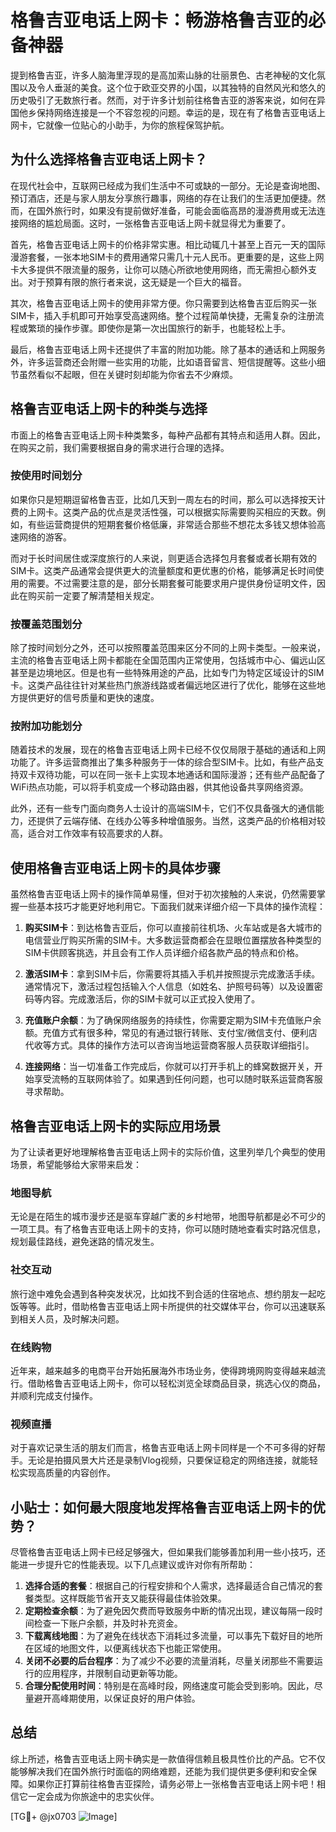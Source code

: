 # 格鲁吉亚电话上网卡：畅游格鲁吉亚的必备神器

提到格鲁吉亚，许多人脑海里浮现的是高加索山脉的壮丽景色、古老神秘的文化氛围以及令人垂涎的美食。这个位于欧亚交界的小国，以其独特的自然风光和悠久的历史吸引了无数旅行者。然而，对于许多计划前往格鲁吉亚的游客来说，如何在异国他乡保持网络连接是一个不容忽视的问题。幸运的是，现在有了格鲁吉亚电话上网卡，它就像一位贴心的小助手，为你的旅程保驾护航。

## 为什么选择格鲁吉亚电话上网卡？

在现代社会中，互联网已经成为我们生活中不可或缺的一部分。无论是查询地图、预订酒店，还是与家人朋友分享旅行趣事，网络的存在让我们的生活更加便捷。然而，在国外旅行时，如果没有提前做好准备，可能会面临高昂的漫游费用或无法连接网络的尴尬局面。这时，一张格鲁吉亚电话上网卡就显得尤为重要了。

首先，格鲁吉亚电话上网卡的价格非常实惠。相比动辄几十甚至上百元一天的国际漫游套餐，一张本地SIM卡的费用通常只需几十元人民币。更重要的是，这些上网卡大多提供不限流量的服务，让你可以随心所欲地使用网络，而无需担心额外支出。对于预算有限的旅行者来说，这无疑是一个巨大的福音。

其次，格鲁吉亚电话上网卡的使用非常方便。你只需要到达格鲁吉亚后购买一张SIM卡，插入手机即可开始享受高速网络。整个过程简单快捷，无需复杂的注册流程或繁琐的操作步骤。即使你是第一次出国旅行的新手，也能轻松上手。

最后，格鲁吉亚电话上网卡还提供了丰富的附加功能。除了基本的通话和上网服务外，许多运营商还会附赠一些实用的功能，比如语音留言、短信提醒等。这些小细节虽然看似不起眼，但在关键时刻却能为你省去不少麻烦。

## 格鲁吉亚电话上网卡的种类与选择

市面上的格鲁吉亚电话上网卡种类繁多，每种产品都有其特点和适用人群。因此，在购买之前，我们需要根据自身的需求进行合理的选择。

### 按使用时间划分

如果你只是短期逗留格鲁吉亚，比如几天到一周左右的时间，那么可以选择按天计费的上网卡。这类产品的优点是灵活性强，可以根据实际需要购买相应的天数。例如，有些运营商提供的短期套餐价格低廉，非常适合那些不想花太多钱又想体验高速网络的游客。

而对于长时间居住或深度旅行的人来说，则更适合选择包月套餐或者长期有效的SIM卡。这类产品通常会提供更大的流量额度和更优惠的价格，能够满足长时间使用的需要。不过需要注意的是，部分长期套餐可能要求用户提供身份证明文件，因此在购买前一定要了解清楚相关规定。

### 按覆盖范围划分

除了按时间划分之外，还可以按照覆盖范围来区分不同的上网卡类型。一般来说，主流的格鲁吉亚电话上网卡都能在全国范围内正常使用，包括城市中心、偏远山区甚至是边境地区。但是也有一些特殊用途的产品，比如专门为特定区域设计的SIM卡。这类产品往往针对某些热门旅游线路或者偏远地区进行了优化，能够在这些地方提供更好的信号质量和更快的速度。

### 按附加功能划分

随着技术的发展，现在的格鲁吉亚电话上网卡已经不仅仅局限于基础的通话和上网功能了。许多运营商推出了集多种服务于一体的综合型SIM卡。比如，有些产品支持双卡双待功能，可以在同一张卡上实现本地通话和国际漫游；还有些产品配备了WiFi热点功能，可以将手机变成一个移动路由器，供其他设备共享网络资源。

此外，还有一些专门面向商务人士设计的高端SIM卡，它们不仅具备强大的通信能力，还提供了云端存储、在线办公等多种增值服务。当然，这类产品的价格相对较高，适合对工作效率有较高要求的人群。

## 使用格鲁吉亚电话上网卡的具体步骤

虽然格鲁吉亚电话上网卡的操作简单易懂，但对于初次接触的人来说，仍然需要掌握一些基本技巧才能更好地利用它。下面我们就来详细介绍一下具体的操作流程：

1. **购买SIM卡**：到达格鲁吉亚后，你可以直接前往机场、火车站或是各大城市的电信营业厅购买所需的SIM卡。大多数运营商都会在显眼位置摆放各种类型的SIM卡供顾客挑选，并且会有工作人员详细介绍各款产品的特点和价格。

2. **激活SIM卡**：拿到SIM卡后，你需要将其插入手机并按照提示完成激活手续。通常情况下，激活过程包括输入个人信息（如姓名、护照号码等）以及设置密码等内容。完成激活后，你的SIM卡就可以正式投入使用了。

3. **充值账户余额**：为了确保网络服务的持续性，你需要定期为SIM卡充值账户余额。充值方式有很多种，常见的有通过银行转账、支付宝/微信支付、便利店代收等方式。具体的操作方法可以咨询当地运营商客服人员获取详细指引。

4. **连接网络**：当一切准备工作完成后，你就可以打开手机上的蜂窝数据开关，开始享受流畅的互联网体验了。如果遇到任何问题，也可以随时联系运营商客服寻求帮助。

## 格鲁吉亚电话上网卡的实际应用场景

为了让读者更好地理解格鲁吉亚电话上网卡的实际价值，这里列举几个典型的使用场景，希望能够给大家带来启发：

### 地图导航

无论是在陌生的城市漫步还是驱车穿越广袤的乡村地带，地图导航都是必不可少的一项工具。有了格鲁吉亚电话上网卡的支持，你可以随时随地查看实时路况信息，规划最佳路线，避免迷路的情况发生。

### 社交互动

旅行途中难免会遇到各种突发状况，比如找不到合适的住宿地点、想约朋友一起吃饭等等。此时，借助格鲁吉亚电话上网卡所提供的社交媒体平台，你可以迅速联系到相关人员，及时解决问题。

### 在线购物

近年来，越来越多的电商平台开始拓展海外市场业务，使得跨境网购变得越来越流行。借助格鲁吉亚电话上网卡，你可以轻松浏览全球商品目录，挑选心仪的商品，并顺利完成支付操作。

### 视频直播

对于喜欢记录生活的朋友们而言，格鲁吉亚电话上网卡同样是一个不可多得的好帮手。无论是拍摄风景大片还是录制Vlog视频，只要保证稳定的网络连接，就能轻松实现高质量的内容创作。

## 小贴士：如何最大限度地发挥格鲁吉亚电话上网卡的优势？

尽管格鲁吉亚电话上网卡已经足够强大，但如果我们能够善加利用一些小技巧，还能进一步提升它的性能表现。以下几点建议或许对你有所帮助：

1. **选择合适的套餐**：根据自己的行程安排和个人需求，选择最适合自己情况的套餐类型。这样既能节省开支又能获得最佳体验效果。
2. **定期检查余额**：为了避免因欠费而导致服务中断的情况出现，建议每隔一段时间检查一下账户余额，并及时补充资金。
3. **下载离线地图**：为了避免在线状态下消耗过多流量，可以事先下载好目的地所在区域的地图文件，以便离线状态下也能正常使用。
4. **关闭不必要的后台程序**：为了减少不必要的流量消耗，尽量关闭那些不需要运行的应用程序，并限制自动更新等功能。
5. **合理分配使用时间**：特别是在高峰时段，网络速度可能会受到影响。因此，尽量避开高峰期使用，以保证良好的用户体验。

## 总结

综上所述，格鲁吉亚电话上网卡确实是一款值得信赖且极具性价比的产品。它不仅能够解决我们在国外旅行时面临的网络难题，还能为我们提供更多便利和安全保障。如果你正打算前往格鲁吉亚探险，请务必带上一张格鲁吉亚电话上网卡吧！相信它一定会成为你旅途中的忠实伙伴。

[TG💪+ @jx0703 ![Image](https://github.com/user-attachments/assets/dbca1d08-cadb-493c-b0ec-ad6f7a83f270)]